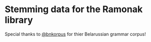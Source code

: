 Stemming data for the Ramonak library
===

Special thanks to [@bnkorpus](https://bnkorpus.info/) for thier Belarussian grammar corpus!
